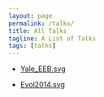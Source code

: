 ```yaml
---
layout: page
permalink: /talks/
title: All Talks
tagline: A List of Talks
tags: [talks]
---
```




+ [Yale_EEB.svg](/talks/Yale_EEB.svg)

+ [Evol2014.svg](/talks/Eaton_Evo2014_final.svg)
